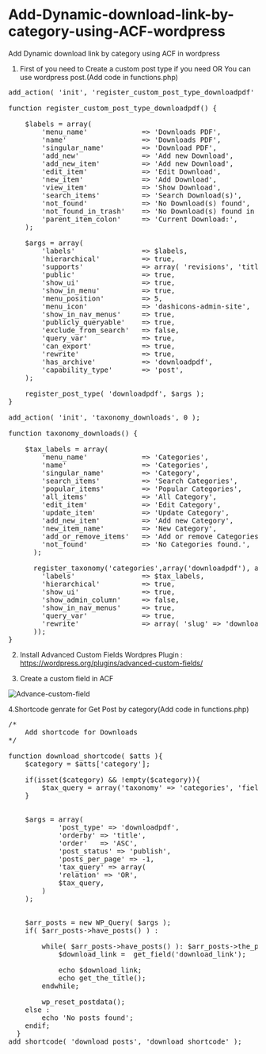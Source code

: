 # Add-Dynamic-download-link-by-category-using-ACF-wordpress
Add Dynamic download link by category using ACF in wordpress


1. First of you need to Create a custom post type if you need OR You can use wordpress post.(Add code in functions.php)

<pre>
add_action( 'init', 'register_custom_post_type_downloadpdf' );
 
function register_custom_post_type_downloadpdf() {
 
    $labels = array(
        'menu_name'             => 'Downloads PDF',
        'name'                  => 'Downloads PDF',
        'singular_name'         => 'Download PDF',
        'add_new'               => 'Add new Download',
        'add_new_item'          => 'Add new Download',
        'edit_item'             => 'Edit Download',
        'new_item'              => 'Add Download',
        'view_item'             => 'Show Download',
        'search_items'          => 'Search Download(s)',
        'not_found'             => 'No Download(s) found',
        'not_found_in_trash'    => 'No Download(s) found in trash',
        'parent_item_colon'     => 'Current Download:',
    );
 
    $args = array(
        'labels'                => $labels,
        'hierarchical'          => true,
        'supports'              => array( 'revisions', 'title', 'editor','custom-fields'),
        'public'                => true,
        'show_ui'               => true,
        'show_in_menu'          => true,
        'menu_position'         => 5,
        'menu_icon'             => 'dashicons-admin-site',
        'show_in_nav_menus'     => true,
        'publicly_queryable'    => true,
        'exclude_from_search'   => false,
        'query_var'             => true,
        'can_export'            => true,
        'rewrite'               => true,
        'has_archive'           => 'downloadpdf',
        'capability_type'       => 'post',
    );
 
    register_post_type( 'downloadpdf', $args );
}

add_action( 'init', 'taxonomy_downloads', 0 );
 
function taxonomy_downloads() {
 
    $tax_labels = array(
        'menu_name'             => 'Categories',
        'name'                  => 'Categories',
        'singular_name'         => 'Category',
        'search_items'          => 'Search Categories',
        'popular_items'         => 'Popular Categories',
        'all_items'             => 'All Category',
        'edit_item'             => 'Edit Category', 
        'update_item'           => 'Update Category',
        'add_new_item'          => 'Add new Category',
        'new_item_name'         => 'New Category',
        'add_or_remove_items'   => 'Add or remove Categories',
        'not_found'             => 'No Categories found.',
      );
     
      register_taxonomy('categories',array('downloadpdf'), array(
        'labels'                => $tax_labels,
        'hierarchical'          => true,
        'show_ui'               => true,
        'show_admin_column'     => false,
        'show_in_nav_menus'     => true,
        'query_var'             => true,
        'rewrite'               => array( 'slug' => 'downloadpdf/categories' ),
      ));
}
</pre>

2. Install Advanced Custom Fields Wordpres Plugin : https://wordpress.org/plugins/advanced-custom-fields/

3. Create a custom field in ACF

![Advance-custom-field](https://user-images.githubusercontent.com/16508401/59488800-25b35f00-8e9e-11e9-9ca0-a8cb86e1b372.png)

4.Shortcode genrate for Get Post by category(Add code in functions.php)

<pre>
/*
	Add shortcode for Downloads
*/

function download_shortcode( $atts ){ 
	$category = $atts['category'];

	if(isset($category) && !empty($category)){
    	$tax_query = array('taxonomy' => 'categories', 'field' => 'id', 'terms' => $category); 
  	}


	$args = array( 
			'post_type' => 'downloadpdf',
			'orderby' => 'title',
			'order'   => 'ASC',
			'post_status' => 'publish',
			'posts_per_page' => -1,       
			'tax_query' => array(
			'relation' => 'OR',
			$tax_query,
		)
	);


	$arr_posts = new WP_Query( $args );	
	if( $arr_posts->have_posts() ) :

    	while( $arr_posts->have_posts() ): $arr_posts->the_post();
    		$download_link =  get_field('download_link');

		 	echo $download_link;
     		echo get_the_title(); 
     	endwhile;
    	
    	wp_reset_postdata();
  	else :
    	echo 'No posts found';
  	endif;
  }
add_shortcode( 'download_posts', 'download_shortcode' );	
</pre>
